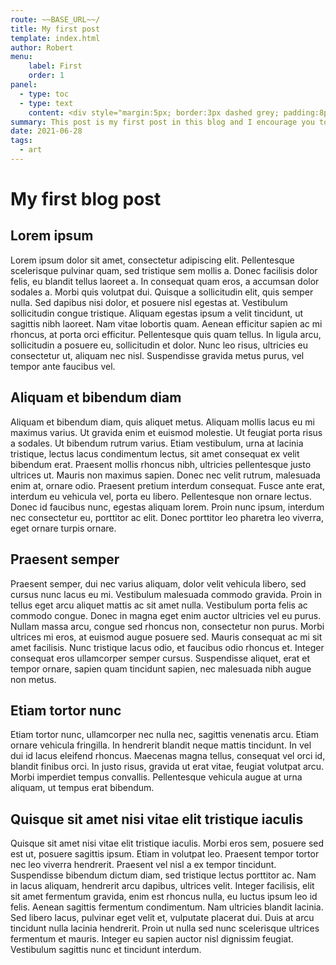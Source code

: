 ```yaml
---
route: ~~BASE_URL~~/
title: My first post
template: index.html
author: Robert
menu: 
    label: First
    order: 1
panel:
  - type: toc
  - type: text
    content: <div style="margin:5px; border:3px dashed grey; padding:8px;">This is <strong>additional</strong> side panel entry.</div>
summary: This post is my first post in this blog and I encourage you to read it.
date: 2021-06-28
tags:
  - art
---
```


# My first blog post

## Lorem ipsum

Lorem ipsum dolor sit amet, consectetur adipiscing elit. Pellentesque scelerisque pulvinar quam, sed tristique sem mollis a. Donec facilisis dolor felis, eu blandit tellus laoreet a. In consequat quam eros, a accumsan dolor sodales a. Morbi quis volutpat dui. Quisque a sollicitudin elit, quis semper nulla. Sed dapibus nisi dolor, et posuere nisl egestas at. Vestibulum sollicitudin congue tristique. Aliquam egestas ipsum a velit tincidunt, ut sagittis nibh laoreet. Nam vitae lobortis quam. Aenean efficitur sapien ac mi rhoncus, at porta orci efficitur. Pellentesque quis quam tellus. In ligula arcu, sollicitudin a posuere eu, sollicitudin et dolor. Nunc leo risus, ultricies eu consectetur ut, aliquam nec nisl. Suspendisse gravida metus purus, vel tempor ante faucibus vel.

## Aliquam et bibendum diam

Aliquam et bibendum diam, quis aliquet metus. Aliquam mollis lacus eu mi maximus varius. Ut gravida enim et euismod molestie. Ut feugiat porta risus a sodales. Ut bibendum rutrum varius. Etiam vestibulum, urna at lacinia tristique, lectus lacus condimentum lectus, sit amet consequat ex velit bibendum erat. Praesent mollis rhoncus nibh, ultricies pellentesque justo ultrices ut. Mauris non maximus sapien. Donec nec velit rutrum, malesuada enim at, ornare odio. Praesent pretium interdum consequat. Fusce ante erat, interdum eu vehicula vel, porta eu libero. Pellentesque non ornare lectus. Donec id faucibus nunc, egestas aliquam lorem. Proin nunc ipsum, interdum nec consectetur eu, porttitor ac elit. Donec porttitor leo pharetra leo viverra, eget ornare turpis ornare.

## Praesent semper

Praesent semper, dui nec varius aliquam, dolor velit vehicula libero, sed cursus nunc lacus eu mi. Vestibulum malesuada commodo gravida. Proin in tellus eget arcu aliquet mattis ac sit amet nulla. Vestibulum porta felis ac commodo congue. Donec in magna eget enim auctor ultricies vel eu purus. Nullam massa arcu, congue sed rhoncus non, consectetur non purus. Morbi ultrices mi eros, at euismod augue posuere sed. Mauris consequat ac mi sit amet facilisis. Nunc tristique lacus odio, et faucibus odio rhoncus et. Integer consequat eros ullamcorper semper cursus. Suspendisse aliquet, erat et tempor ornare, sapien quam tincidunt sapien, nec malesuada nibh augue non metus.

## Etiam tortor nunc

Etiam tortor nunc, ullamcorper nec nulla nec, sagittis venenatis arcu. Etiam ornare vehicula fringilla. In hendrerit blandit neque mattis tincidunt. In vel dui id lacus eleifend rhoncus. Maecenas magna tellus, consequat vel orci id, blandit finibus orci. In justo risus, gravida ut erat vitae, feugiat volutpat arcu. Morbi imperdiet tempus convallis. Pellentesque vehicula augue at urna aliquam, ut tempus erat bibendum.

## Quisque sit amet nisi vitae elit tristique iaculis

Quisque sit amet nisi vitae elit tristique iaculis. Morbi eros sem, posuere sed est ut, posuere sagittis ipsum. Etiam in volutpat leo. Praesent tempor tortor nec leo viverra hendrerit. Praesent vel nisl a ex tempor tincidunt. Suspendisse bibendum dictum diam, sed tristique lectus porttitor ac. Nam in lacus aliquam, hendrerit arcu dapibus, ultrices velit. Integer facilisis, elit sit amet fermentum gravida, enim est rhoncus nulla, eu luctus ipsum leo id felis. Aenean sagittis fermentum condimentum. Nam ultricies blandit lacinia. Sed libero lacus, pulvinar eget velit et, vulputate placerat dui. Duis at arcu tincidunt nulla lacinia hendrerit. Proin ut nulla sed nunc scelerisque ultrices fermentum et mauris. Integer eu sapien auctor nisl dignissim feugiat. Vestibulum sagittis nunc et tincidunt interdum.
